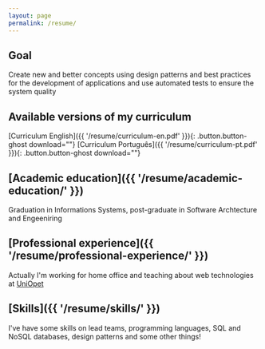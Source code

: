 ```yaml
---
layout: page
permalink: /resume/
---
```


## Goal
Create new and better concepts using design patterns and best practices for the development of applications and use automated tests to ensure the system quality

## Available versions of my curriculum
[Curriculum English]({{ '/resume/curriculum-en.pdf' }}){: .button.button-ghost download=""}
[Curriculum Português]({{ '/resume/curriculum-pt.pdf' }}){: .button.button-ghost download=""}

## [Academic education]({{ '/resume/academic-education/' }})
Graduation in Informations Systems, post-graduate in Software Archtecture and Engeeniring

## [Professional experience]({{ '/resume/professional-experience/' }})
Actually I'm working for home office and teaching about web technologies at [UniOpet](http://www.opet.com.br/site/)

## [Skills]({{ '/resume/skills/' }})
I've have some skills on lead teams, programming languages, SQL and NoSQL databases, design patterns and some other things!
